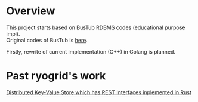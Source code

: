 # Overview
This project starts based on BusTub RDBMS codes (educational purpose impl).  
Original codes of BusTub is [here](https://github.com/cmu-db/bustub).
  
Firstly, rewrite of current implementation (C++) in Golang is planned.  

# Past ryogrid's work
[Distributed Key-Value Store which has REST Interfaces inplemented in Rust](https://github.com/ryogrid/rust_dkvs)
